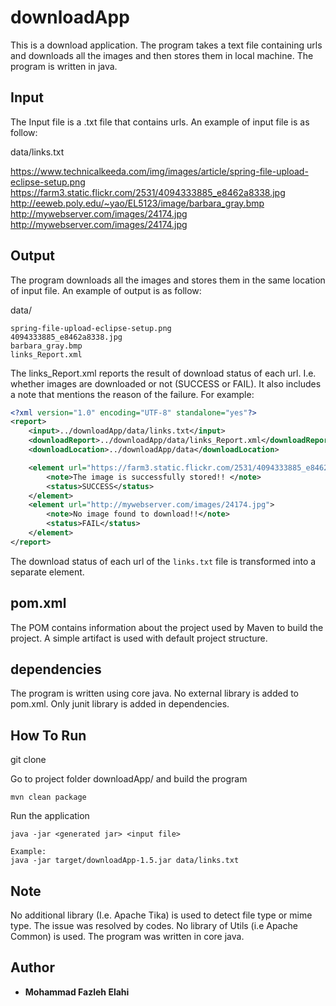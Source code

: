 
downloadApp
================================

This is a download application. 
The program takes a text file containing urls and downloads all the images and then stores them in local machine.
The program is written in java.


Input
------------

The Input file is a .txt file that contains urls. An example of input file is as follow:

data/links.txt

https://www.technicalkeeda.com/img/images/article/spring-file-upload-eclipse-setup.png
https://farm3.static.flickr.com/2531/4094333885_e8462a8338.jpg
http://eeweb.poly.edu/~yao/EL5123/image/barbara_gray.bmp
http://mywebserver.com/images/24174.jpg
http://mywebserver.com/images/24174.jpg


Output
------------
The program downloads all the images and stores them in the same location of input file. An example of output is as follow:

data/

```
spring-file-upload-eclipse-setup.png
4094333885_e8462a8338.jpg
barbara_gray.bmp
links_Report.xml
```

The links_Report.xml reports the result of download status of each url. I.e. whether images are downloaded or not (SUCCESS or FAIL). It also includes a note that mentions the reason of the failure. For example:

```xml
<?xml version="1.0" encoding="UTF-8" standalone="yes"?>
<report>
    <input>../downloadApp/data/links.txt</input>
    <downloadReport>../downloadApp/data/links_Report.xml</downloadReport>
    <downloadLocation>../downloadApp/data</downloadLocation>

    <element url="https://farm3.static.flickr.com/2531/4094333885_e8462a8338.jpg">
        <note>The image is successfully stored!! </note>
        <status>SUCCESS</status>
    </element>
    <element url="http://mywebserver.com/images/24174.jpg">
        <note>No image found to download!!</note>
        <status>FAIL</status>
    </element>
</report>
```

The download status of each url of the `links.txt` file is transformed into a separate element. 

## pom.xml
The POM contains information about the project used by Maven to build the project. A simple artifact is used with default project structure.

## dependencies
The program is written using core java. No external library is added to pom.xml. Only junit library is added in dependencies.



How To Run 
------------

git clone <repo> 


Go to project folder downloadApp/ and build the program 
```
mvn clean package
```

Run the application
```
java -jar <generated jar> <input file>

Example:
java -jar target/downloadApp-1.5.jar data/links.txt
```

## Note
No additional library (I.e. Apache Tika) is used to detect file type or mime type. The issue was resolved by codes. No library of Utils (i.e Apache Common) is used. The program was written in core java.


## Author

* **Mohammad Fazleh Elahi**

